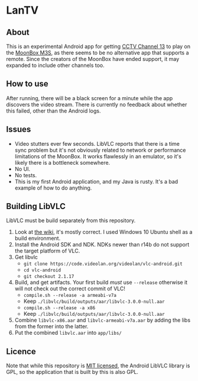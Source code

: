 # LanTV

## About

This is an experimental Android app for getting [CCTV Channel 13](http://tv.cctv.com/live/cctv13/) to play on the [MoonBox M3S](http://www.moonbox.hk/m3s.html), as there seems to be no alternative app that supports a remote.  Since the creators of the MoonBox have ended support, it may expanded to include other channels too.

## How to use

After running, there will be a black screen for a minute while the app discovers the video stream.  There is currently no feedback about whether this failed, other than the Android logs.

## Issues

- Video stutters ever few seconds.  LibVLC reports that there is a time sync problem but it's not obviously related to network or performance limitations of the MoonBox.  It works flawlessly in an emulator, so it's likely there is a bottleneck somewhere.
- No UI.
- No tests.
- This is my first Android application, and my Java is rusty.  It's a bad example of how to do anything.

## Building LibVLC

LibVLC must be build separately from this repository.

1) Look at [the wiki](https://wiki.videolan.org/AndroidCompile/), it's mostly correct.  I used Windows 10 Ubuntu shell as a build environment.
2) Install the Android SDK and NDK.  NDKs newer than r14b do not support the target platform of VLC.
3) Get libvlc
    * `git clone https://code.videolan.org/videolan/vlc-android.git`
    * `cd vlc-android`
    * `git checkout 2.1.17`
4) Build, and get artifacts.  Your first build *must* use `--release` otherwise it will not check out the correct commit of VLC!
    * `compile.sh --release -a armeabi-v7a`
    * Keep `./libvlc/build/outputs/aar/libvlc-3.0.0-null.aar`
    * `compile.sh --release -a x86`
    * Keep `./libvlc/build/outputs/aar/libvlc-3.0.0-null.aar`
5) Combine `libvlc-x86.aar` and `libvlc-armeabi-v7a.aar` by adding the libs from the former into the latter.
6) Put the combined `libvlc.aar` into `app/libs/`

## Licence

Note that while this repository is [MIT licensed](./LICENSE.md), the Android LibVLC library is GPL, so the application that is built by this is also GPL.
